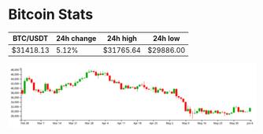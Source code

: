 # Bitcoin Stats

BTC/USDT|24h change|24h high|24h low|
|---|---|---|---|
|$31418.13|5.12%|$31765.64|$29886.00|

<img src="./chart.svg">
